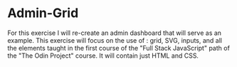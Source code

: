 # Admin-Grid
For this exercise I will re-create an admin dashboard that will serve as an example. This exercise will focus on the use of : grid, SVG, inputs, and all the elements taught in the first course of the "Full Stack JavaScript" path of the "The Odin Project" course. It will contain just HTML and CSS.
